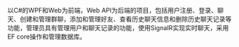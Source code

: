 以C#的WPF和Web为前端，Web API为后端的项目，包括用户注册、登录、聊天、创建和管理群聊，添加和管理好友、查看历史聊天信息和删除历史聊天记录等功能，管理员具有管理用户和聊天记录的功能，使用SignalR实现实时聊天，采用EF core操作和管理数据库。
